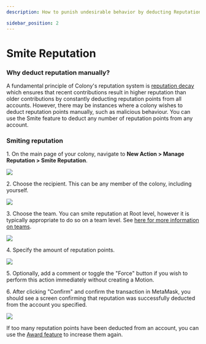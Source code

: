 ```yaml
---
description: How to punish undesirable behavior by deducting Reputation points.

sidebar_position: 2
---
```


# Smite Reputation

### Why deduct reputation manually?

A fundamental principle of Colony's reputation system is [reputation decay](https://colony.gitbook.io/colony/key-concepts/reputation#reputation-decay) which ensures that recent contributions result in higher reputation than older contributions by constantly deducting reputation points from all accounts. However, there may be instances where a colony wishes to deduct reputation points manually, such as malicious behaviour. You can use the Smite feature to deduct any number of reputation points from any account.

### Smiting reputation

1\. On the main page of your colony, navigate to **New Action > Manage Reputation > Smite Reputation**.

![](../assets/smite-reputation-1\_AdobeCreativeCloudExpress.gif)

2\. Choose the recipient. This can be any member of the colony, including yourself.

![](../assets/smite-reputation-2\_AdobeCreativeCloudExpress.gif)

3\. Choose the team. You can smite reputation at Root level, however it is typically appropriate to do so on a team level. See [here for more information on teams](https://colony.gitbook.io/colony/teams/create-team).

![](../assets/smite-reputation-3\_AdobeCreativeCloudExpress.gif)

4\. Specify the amount of reputation points.

![](../assets/smite-reputation-4\_AdobeCreativeCloudExpress.gif)

5\. Optionally, add a comment or toggle the "Force" button if you wish to perform this action immediately without creating a Motion.

6\. After clicking "Confirm" and confirm the transaction in MetaMask, you should see a screen confirming that reputation was successfully deducted from the account you specified.

![](../assets/smite-reputation-5\_AdobeCreativeCloudExpress.gif)

If too many reputation points have been deducted from an account, you can use the [Award feature](https://colony.gitbook.io/colony/key-concepts/reputation/award-reputation) to increase them again.
